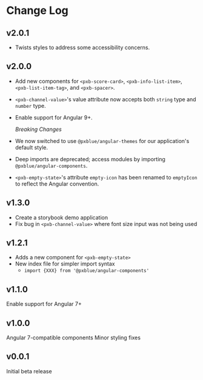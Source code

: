 # Change Log

## v2.0.1
-  Twists styles to address some accessibility concerns.

## v2.0.0

-   Add new components for `<pxb-score-card>`, `<pxb-info-list-item>`, `<pxb-list-item-tag>`, and `<pxb-spacer>`.
-   `<pxb-channel-value>`'s value attribute now accepts both `string` type and `number` type.
-   Enable support for Angular 9+.

    _Breaking Changes_
-   We now switched to use `@pxblue/angular-themes` for our application's default style.
-   Deep imports are deprecated; access modules by importing `@pxblue/angular-components`.
-   `<pxb-empty-state>`'s attribute `empty-icon` has been renamed to `emptyIcon` to reflect the Angular convention. 

## v1.3.0

-   Create a storybook demo application
-   Fix bug in `<pxb-channel-value>` where font size input was not being used

## v1.2.1

-   Adds a new component for `<pxb-empty-state>`
-   New index file for simpler import syntax
    -   `import {XXX} from '@pxblue/angular-components'`

## v1.1.0

Enable support for Angular 7+

## v1.0.0

Angular 7-compatible components
Minor styling fixes

## v0.0.1

Initial beta release
